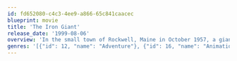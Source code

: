 ```yaml
---
id: fd652080-c4c3-4ee9-a866-65c841caacec
blueprint: movie
title: 'The Iron Giant'
release_date: '1999-08-06'
overview: 'In the small town of Rockwell, Maine in October 1957, a giant metal machine befriends a nine-year-old boy and ultimately finds its humanity by unselfishly saving people from their own fears and prejudices.'
genres: '[{"id": 12, "name": "Adventure"}, {"id": 16, "name": "Animation"}, {"id": 10751, "name": "Family"}, {"id": 14, "name": "Fantasy"}, {"id": 878, "name": "Science Fiction"}]'
---
```

